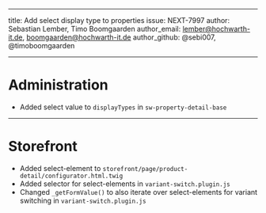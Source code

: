 ---
title: Add select display type to properties
issue: NEXT-7997
author: Sebastian Lember, Timo Boomgaarden
author_email: lember@hochwarth-it.de, boomgaarden@hochwarth-it.de 
author_github: @sebi007, @timoboomgaarden
___
# Administration
*  Added select value to `displayTypes` in `sw-property-detail-base` 
___
# Storefront
*  Added select-element to `storefront/page/product-detail/configurator.html.twig`
*  Added selector for select-elements in `variant-switch.plugin.js`
*  Changed `_getFormValue()` to also iterate over select-elements for variant switching in `variant-switch.plugin.js`

